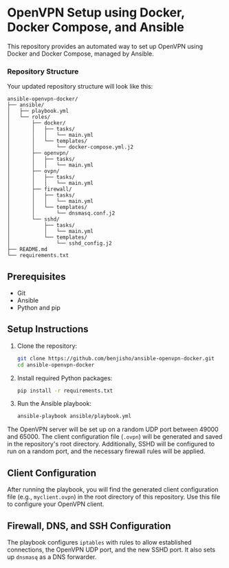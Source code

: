 # OpenVPN Setup using Docker, Docker Compose, and Ansible

This repository provides an automated way to set up OpenVPN using Docker and Docker Compose, managed by Ansible.

### Repository Structure

Your updated repository structure will look like this:

```
ansible-openvpn-docker/
├── ansible/
│   ├── playbook.yml
│   └── roles/
│       ├── docker/
│       │   ├── tasks/
│       │   │   └── main.yml
│       │   └── templates/
│       │       └── docker-compose.yml.j2
│       ├── openvpn/
│       │   ├── tasks/
│       │   │   └── main.yml
│       ├── ovpn/
│       │   ├── tasks/
│       │   │   └── main.yml
│       ├── firewall/
│       │   ├── tasks/
│       │   │   └── main.yml
│       │   └── templates/
│       │       └── dnsmasq.conf.j2
│       └── sshd/
│           ├── tasks/
│           │   └── main.yml
│           └── templates/
│               └── sshd_config.j2
├── README.md
└── requirements.txt
```


## Prerequisites

- Git
- Ansible
- Python and pip

## Setup Instructions

1. Clone the repository:

   ```sh
   git clone https://github.com/benjisho/ansible-openvpn-docker.git
   cd ansible-openvpn-docker
   ```

2. Install required Python packages:

   ```sh
   pip install -r requirements.txt
   ```

3. Run the Ansible playbook:

   ```sh
   ansible-playbook ansible/playbook.yml
   ```

The OpenVPN server will be set up on a random UDP port between 49000 and 65000. The client configuration file (`.ovpn`) will be generated and saved in the repository's root directory. Additionally, SSHD will be configured to run on a random port, and the necessary firewall rules will be applied.

## Client Configuration

After running the playbook, you will find the generated client configuration file (e.g., `myclient.ovpn`) in the root directory of this repository. Use this file to configure your OpenVPN client.

## Firewall, DNS, and SSH Configuration

The playbook configures `iptables` with rules to allow established connections, the OpenVPN UDP port, and the new SSHD port. It also sets up `dnsmasq` as a DNS forwarder.
